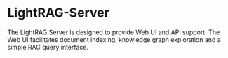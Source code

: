# LightRAG-Server
The LightRAG Server is designed to provide Web UI and API support. The Web UI facilitates document indexing, knowledge graph exploration and a simple RAG query interface.
